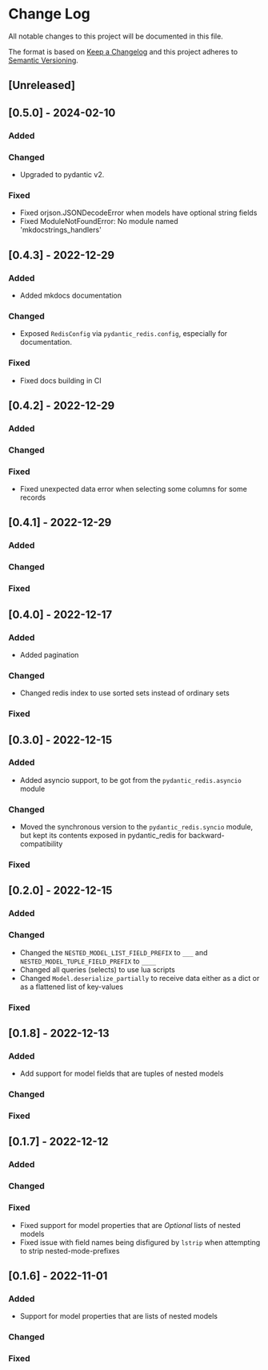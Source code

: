 # Change Log

All notable changes to this project will be documented in this file.

The format is based on [Keep a Changelog](http://keepachangelog.com/)
and this project adheres to [Semantic Versioning](http://semver.org/).

## [Unreleased]

## [0.5.0] - 2024-02-10

### Added

### Changed

- Upgraded to pydantic v2.

### Fixed

- Fixed orjson.JSONDecodeError when models have optional string fields
- Fixed ModuleNotFoundError: No module named 'mkdocstrings_handlers'

## [0.4.3] - 2022-12-29

### Added

- Added mkdocs documentation

### Changed

- Exposed `RedisConfig` via `pydantic_redis.config`, especially for documentation.

### Fixed

- Fixed docs building in CI

## [0.4.2] - 2022-12-29

### Added

### Changed

### Fixed

- Fixed unexpected data error when selecting some columns for some records

## [0.4.1] - 2022-12-29

### Added

### Changed

### Fixed

## [0.4.0] - 2022-12-17

### Added

- Added pagination

### Changed

- Changed redis index to use sorted sets instead of ordinary sets

### Fixed

## [0.3.0] - 2022-12-15

### Added

- Added asyncio support, to be got from the `pydantic_redis.asyncio` module

### Changed

- Moved the synchronous version to the `pydantic_redis.syncio` module, but kept its contents exposed in pydantic_redis
  for backward-compatibility

### Fixed

## [0.2.0] - 2022-12-15

### Added

### Changed

- Changed the `NESTED_MODEL_LIST_FIELD_PREFIX` to `___` and `NESTED_MODEL_TUPLE_FIELD_PREFIX` to `____`
- Changed all queries (selects) to use lua scripts
- Changed `Model.deserialize_partially` to receive data either as a dict or as a flattened list of key-values

### Fixed

## [0.1.8] - 2022-12-13

### Added

- Add support for model fields that are tuples of nested models 

### Changed

### Fixed

## [0.1.7] - 2022-12-12

### Added

### Changed

### Fixed

- Fixed support for model properties that are *Optional* lists of nested models 
- Fixed issue with field names being disfigured by `lstrip` when attempting to strip nested-mode-prefixes 

## [0.1.6] - 2022-11-01

### Added

- Support for model properties that are lists of nested models 

### Changed

### Fixed
